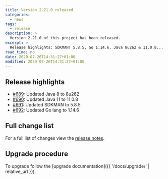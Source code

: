 ```yaml
---
title: Version 2.21.0 released
categories:
  - news
tags:
  - release
description: >
  Version 2.21.0 of this project has been released.
excerpt: >
  Release highlights: SDKMAN! 5.8.5, Go 1.14.6, Java 8u262 & 11.0.8...
read_time: no
date: 2020-07-26T14:31:27+01:00
modified: 2020-07-26T14:31:27+01:00
---
```


## Release highlights

* [#689](https://github.com/gantsign/development-environment/pull/689):
  Updated Java 8 to 8u262
* [#690](https://github.com/gantsign/development-environment/pull/690):
  Updated Java 11 to 11.0.8
* [#691](https://github.com/gantsign/development-environment/pull/691):
  Updated SDKMAN to 5.8.5
* [#692](https://github.com/gantsign/development-environment/pull/692):
  Updated Go lang to 1.14.6

## Full change list

For a full list of changes view the
[release notes](https://github.com/gantsign/development-environment/releases/tag/2.21.0).

## Upgrade procedure

To upgrade follow the
[upgrade documentation]({{ '/docs/upgrade/' | relative_url }}).
